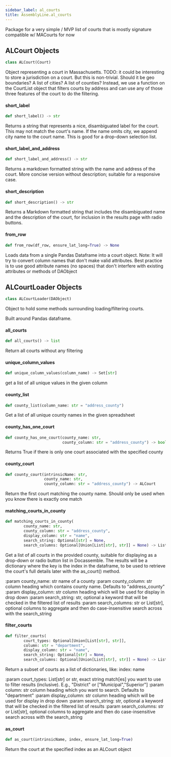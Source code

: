 ```yaml
---
sidebar_label: al_courts
title: AssemblyLine.al_courts
---
```


Package for a very simple / MVP list of courts that is mostly signature compatible w/ MACourts for now

## ALCourt Objects

```python
class ALCourt(Court)
```

Object representing a court in Massachusetts.
TODO: it could be interesting to store a jurisdiction on a court. But this is non-trivial. Should it be geo boundaries?
A list of cities? A list of counties? Instead, we use a function on the CourtList object that filters courts by
address and can use any of those three features of the court to do the filtering.

#### short\_label

```python
def short_label() -> str
```

Returns a string that represents a nice, disambiguated label for the court.
This may not match the court&#x27;s name. If the name omits city, we
append city name to the court name. This is good for a drop-down selection
list.

#### short\_label\_and\_address

```python
def short_label_and_address() -> str
```

Returns a markdown formatted string with the name and address of the court.
More concise version without description; suitable for a responsive case.

#### short\_description

```python
def short_description() -> str
```

Returns a Markdown formatted string that includes the disambiguated name and
the description of the court, for inclusion in the results page with radio
buttons.

#### from\_row

```python
def from_row(df_row, ensure_lat_long=True) -> None
```

Loads data from a single Pandas Dataframe into a court object.
Note: It will try to convert column names that don&#x27;t make valid
attributes. Best practice is to use good attribute names (no spaces) that don&#x27;t interfere
with existing attributes or methods of DAObject

## ALCourtLoader Objects

```python
class ALCourtLoader(DAObject)
```

Object to hold some methods surrounding loading/filtering courts.

Built around Pandas dataframe.

#### all\_courts

```python
def all_courts() -> list
```

Return all courts without any filtering

#### unique\_column\_values

```python
def unique_column_values(column_name) -> Set[str]
```

get a list of all unique values in the given column

#### county\_list

```python
def county_list(column_name: str = "address_county")
```

Get a list of all unique county names in the given spreadsheet

#### county\_has\_one\_court

```python
def county_has_one_court(county_name: str,
                         county_column: str = "address_county") -> bool
```

Returns True if there is only one court associated with the specified county

#### county\_court

```python
def county_court(intrinsicName: str,
                 county_name: str,
                 county_column: str = "address_county") -> ALCourt
```

Return the first court matching the county name. Should only be used
when you know there is exactly one match

#### matching\_courts\_in\_county

```python
def matching_courts_in_county(
        county_name: str,
        county_column: str = "address_county",
        display_column: str = "name",
        search_string: Optional[str] = None,
        search_columns: Optional[Union[List[str], str]] = None) -> List[dict]
```

Get a list of all courts in the provided county, suitable for displaying
as a drop-down or radio button list in Docassemble. The results will be a
dictionary where the key is the index in the dataframe, to be used to
retrieve the court&#x27;s full details later with the as_court() method.

:param county_name: str name of a county
:param county_column: str column heading which contains county name. Defaults to &quot;address_county&quot;
:param display_column: str column heading which will be used for display in drop down
:param search_string: str, optional a keyword that will be checked in the filtered list of results
:param search_columns: str or List[str], optional columns to aggregate and then do case-insensitive search across with the search_string

#### filter\_courts

```python
def filter_courts(
        court_types: Optional[Union[List[str], str]],
        column: str = "department",
        display_column: str = "name",
        search_string: Optional[str] = None,
        search_columns: Optional[Union[List[str], str]] = None) -> List[dict]
```

Return a subset of courts as a list of dictionaries, like:
index: name

:param court_types: List[str] or str, exact string match[es] you want to use to filter results (inclusive). E.g., &quot;District&quot; or [&quot;Municipal&quot;,&quot;Superior&quot;]
:param column: str column heading which you want to search. Defaults to &quot;department&quot;
:param display_column: str column heading which will be used for display in drop down
:param search_string: str, optional a keyword that will be checked in the filtered list of results
:param search_columns: str or List[str], optional columns to aggregate and then do case-insensitive search across with the search_string

#### as\_court

```python
def as_court(intrinsicName, index, ensure_lat_long=True)
```

Return the court at the specified index as an ALCourt object

